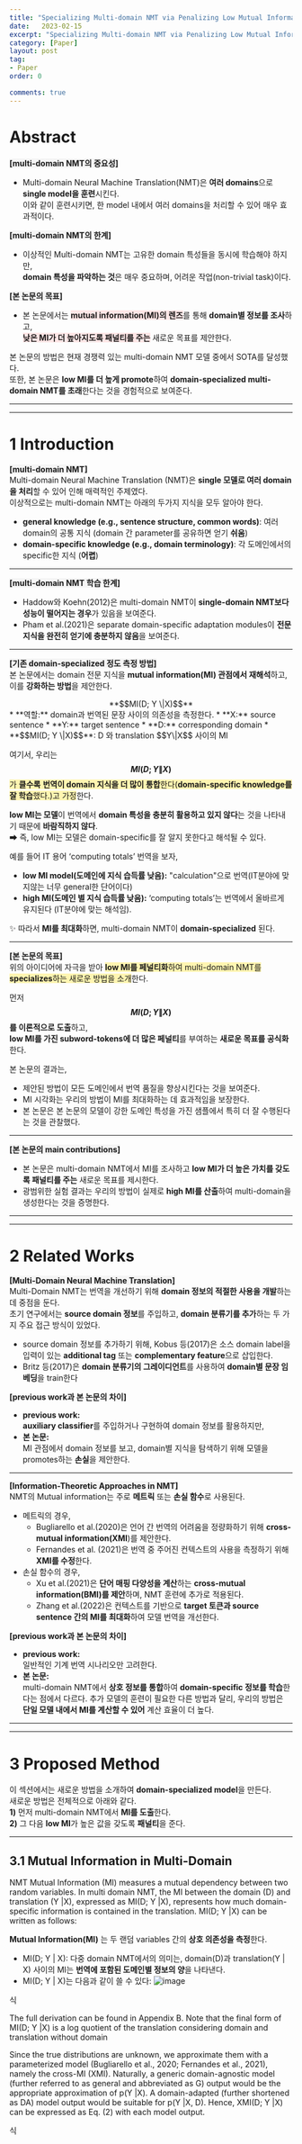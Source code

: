 ```yaml
---
title: "Specializing Multi-domain NMT via Penalizing Low Mutual Information 정리"
date:   2023-02-15
excerpt: "Specializing Multi-domain NMT via Penalizing Low Mutual Information paper review"
category: [Paper]
layout: post
tag:
- Paper
order: 0

comments: true
---
```




# Abstract

<span style="background-color:#F5F5F5">**[multi-domain NMT의 중요성]**</span>         
* Multi-domain Neural Machine Translation(NMT)은 **여러 domains**으로 **single model을 훈련**시킨다.              
이와 같이 훈련시키면, 한 model 내에서 여러 domains을 처리할 수 있어 매우 효과적이다.     

<span style="background-color:#F5F5F5">**[multi-domain NMT의 한계]**</span>      
* 이상적인 Multi-domain NMT는 고유한 domain 특성들을 동시에 학습해야 하지만,   
**domain 특성을 파악하는 것**은 매우 중요하며, 어려운 작업(non-trivial task)이다.      


<span style="background-color:#F5F5F5">**[본 논문의 목표]**</span>      
* 본 논문에서는 <span style="background-color:#FFE6E6">**mutual information(MI)의 렌즈**</span>를 통해 **domain별 정보를 조사**하고,    
<span style="background-color:#FFE6E6">**낮은 MI가 더 높아지도록 패널티를 주는**</span> 새로운 목표를 제안한다.      


본 논문의 방법은 현재 경쟁력 있는 multi-domain NMT 모델 중에서 SOTA를 달성했다.     
또한, 본 논문은 **low MI를 더 높게 promote**하여 **domain-specialized multi-domain NMT를 초래**한다는 것을 경험적으로 보여준다.          

---
---

# 1 Introduction
<span style="background-color:#F5F5F5">**[multi-domain NMT]**</span>        
Multi-domain Neural Machine Translation (NMT)은 **single 모델로 여러 domain을 처리**할 수 있어 인해 매력적인 주제였다.      
이상적으로는 multi-domain NMT는 아래의 두가지 지식을 모두 알아야 한다.     
* **general knowledge (e.g., sentence structure, common words)**: 여러 domain의 공통 지식 (domain 간 parameter를 공유하면 얻기 **쉬움**)             
* **domain-specific knowledge (e.g., domain terminology)**: 각 도메인에서의 specific한 지식 (**어렵**)           

---

<span style="background-color:#F5F5F5">**[multi-domain NMT 학습 한계]**</span>        
* Haddow와 Koehn(2012)은 multi-domain NMT이 **single-domain NMT보다 성능이 떨어지는 경우**가 있음을 보여준다.         
* Pham et al.(2021)은 separate domain-specific adaptation modules이 **전문 지식을 완전히 얻기에 충분하지 않음**을 보여준다.             


---
     
<span style="background-color:#F5F5F5">**[기존 domain-specialized 정도 측정 방법]**</span>        
본 논문에서는 domain 전문 지식을 **mutual information(MI) 관점에서 재해석**하고, 이를 **강화하는 방법**을 제안한다.       
<center>**$$MI(D; Y \|X)$$**</center>        
* **역할:** domain과 번역된 문장 사이의 의존성을 측정한다.                 
* **X:** source sentence          
* **Y:** target sentence      
* **D:** corresponding domain     
* **$$MI(D; Y \|X)$$**: D 와 translation $$Y\|X$$ 사이의 MI   

여기서, 우리는 <span style="background-color:#fff5b1">**$$MI(D; Y \|X)$$** 가 **클수록** **번역이 domain 지식을 더 많이 통합**한다(**domain-specific knowledge를 잘 학습**했다.)고 가정</span>한다.      

**low MI는 모델**이 번역에서 **domain 특성을 충분히 활용하고 있지 않다**는 것을 나타내기 때문에 **바람직하지 않다**.     
➡ 즉, low MI는 모델은 domain-specific를 잘 알지 못한다고 해석될 수 있다.       

예를 들어 IT 용어 ‘computing totals’ 번역을 보자,           
* **low MI model(도메인에  지식 습득률 낮음):** "calculation"으로 번역(IT분야에 맞지않는 너무 general한 단어이다)        
* **high MI(도메인 별 지식 습득률 낮음):** ‘computing totals’는 번역에서 올바르게 유지된다 (IT분야에 맞는 해석임).     

✨ 따라서 **MI를 최대화**하면, multi-domain NMT이 **domain-specialized** 된다.     

---

<span style="background-color:#F5F5F5">**[본 논문의 목표]**</span>      
위의 아이디어에 자극을 받아 <span style="background-color:#fff5b1">**low MI를 페널티화**하여 multi-domain NMT를 **specializes**하는 새로운 방법을 소개</span>한다.       

먼저 **$$MI(D; Y \|X)$$를 이론적으로 도출**하고,   
**low MI를 가진 subword-tokens에 더 많은 페널티**를 부여하는 **새로운 목표를 공식화**한다.       


본 논문의 결과는,   
* 제안된 방법이 모든 도메인에서 번역 품질을 향상시킨다는 것을 보여준다.     
* MI 시각화는 우리의 방법이 MI를 최대화하는 데 효과적임을 보장한다.    
* 본 논문은 본 논문의 모델이 강한 도메인 특성을 가진 샘플에서 특히 더 잘 수행된다는 것을 관찰했다.       

----

<span style="background-color:#F5F5F5">**[본 논문의 main contributions]**</span>      
* 본 논문은 multi-domain NMT에서 MI를 조사하고 **low MI가 더 높은 가치를 갖도록 패널티를 주는** 새로운 목표를 제시한다.    
* 광범위한 실험 결과는 우리의 방법이 실제로 **high MI를 산출**하여 multi-domain을 생성한다는 것을 증명한다.





----
----


# 2 Related Works

<span style="background-color:#F5F5F5">**[Multi-Domain Neural Machine Translation]**</span>   
Multi-Domain NMT는 번역을 개선하기 위해 **domain 정보의 적절한 사용을 개발**하는 데 중점을 둔다.    
초기 연구에서는 **source domain 정보**를 주입하고, **domain 분류기를 추가**하는 두 가지 주요 접근 방식이 있었다.        
* source domain 정보를 추가하기 위해, Kobus 등(2017)은 소스 domain label을 입력이 있는 **additional tag** 또는 **complementary feature**으로 삽입한다.           
* Britz 등(2017)은 **domain 분류기의 그레이디언트**를 사용하여 **domain별 문장 임베딩**을 train한다


**[previous work과 본 논문의 차이]**         
* **previous work:**     
**auxiliary classifier**를 주입하거나 구현하여 domain 정보를 활용하지만,      
* **본 논문:**    
MI 관점에서 domain 정보를 보고, domain별 지식을 탐색하기 위해 모델을 promotes하는 **손실**을 제안한다.       


-----


<span style="background-color:#F5F5F5">**[Information-Theoretic Approaches in NMT]**</span>   
NMT의 Mutual information는 주로 **메트릭** 또는 **손실 함수**로 사용된다.       
* 메트릭의 경우,        
     * Bugliarello et al.(2020)은 언어 간 번역의 어려움을 정량화하기 위해 **cross-mutual information(XMI**)를 제안한다.      
     * Fernandes et al. (2021)은 번역 중 주어진 컨텍스트의 사용을 측정하기 위해 **XMI를 수정**한다.      
* 손실 함수의 경우,         
     * Xu et al.(2021)은 **단어 매핑 다양성을 계산**하는  **cross-mutual information(BMI)를 제안**하며, NMT 훈련에 추가로 적용된다.          
     *  Zhang et al.(2022)은 컨텍스트를 기반으로 **target 토큰과 source sentence 간의 MI를 최대화**하여 모델 번역을 개선한다.     


**[previous work과 본 논문의 차이]**         
* **previous work:**         
일반적인 기계 번역 시나리오만 고려한다.     
* **본 논문:**    
multi-domain NMT에서 **상호 정보를 통합**하여 **domain-specific 정보를 학습**한다는 점에서 다르다.         추가 모델의 훈련이 필요한 다른 방법과 달리, 우리의 방법은 **단일 모델 내에서 MI를 계산할 수 있어** 계산 효율이 더 높다.          

----
-----

# 3 Proposed Method

이 섹션에서는 새로운 방법을 소개하여 **domain-specialized model**을 만든다.       
새로운 방법은 전체적으로 아래와 같다.     
**1)** 먼저 multi-domain NMT에서 **MI를 도출**한다.    
**2)** 그 다음 **low MI**가 높은 값을 갖도록 **패널티**을 준다.     



---


## 3.1 Mutual Information in Multi-Domain
NMT
Mutual Information (MI) measures a mutual dependency between two random variables. In multi domain NMT, the MI between the domain (D) and
translation (Y |X), expressed as MI(D; Y |X), represents how much domain-specific information is
contained in the translation. MI(D; Y |X) can be
written as follows:


**Mutual Information(MI)** 는 두 랜덤 variables 간의 **상호 의존성을 측정**한다.      
* MI(D; Y | X): 다중 domain NMT에서의 의미는, domain(D)과 translation(Y | X) 사이의 MI는 **번역에 포함된 도메인별 정보의 양**을 나타낸다.      
* MI(D; Y | X)는 다음과 같이 쓸 수 있다:
![image](https://user-images.githubusercontent.com/76824611/224192782-a68bfc2f-23f5-4025-a473-456131bbe283.png)


식


The full derivation can be found in Appendix B.
Note that the final form of MI(D; Y |X) is a log
quotient of the translation considering domain and
translation without domain


Since the true distributions are unknown,
we approximate them with a parameterized
model (Bugliarello et al., 2020; Fernandes et al.,
2021), namely the cross-MI (XMI). Naturally, a
generic domain-agnostic model (further referred
to as general and abbreviated as G) output would
be the appropriate approximation of p(Y |X). A
domain-adapted (further shortened as DA) model
output would be suitable for p(Y |X, D). Hence,
XMI(D; Y |X) can be expressed as Eq. (2) with
each model output.

식
